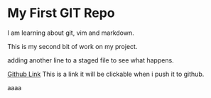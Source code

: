# My First GIT Repo

I am learning about git, vim and markdown.

This is my second bit of work on my project.

adding another line to a staged file to see what happens.

[Github Link](http://github.com) This is a link it will be clickable when i push it to github.

aaaa
